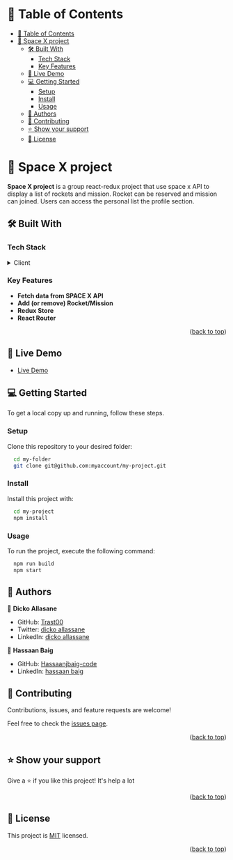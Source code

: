 <a name="readme-top"></a>


# 📗 Table of Contents

- [📗 Table of Contents](#-table-of-contents)
- [📖 Space X project ](#-space-x-project-)
  - [🛠 Built With ](#-built-with-)
    - [Tech Stack ](#tech-stack-)
    - [Key Features ](#key-features-)
  - [🚀 Live Demo ](#-live-demo-)
  - [💻 Getting Started ](#-getting-started-)
    - [Setup](#setup)
    - [Install](#install)
    - [Usage](#usage)
  - [👥 Authors ](#-authors-)
  - [🤝 Contributing ](#-contributing-)
  - [⭐️ Show your support ](#️-show-your-support-)
  - [📝 License ](#-license-)

# 📖 Space X project <a name="about-project"></a>

**Space X project** is a group react-redux project that use space x API to display a list of rockets and mission. Rocket can be reserved and mission can joined. Users can access the personal list the profile section.

## 🛠 Built With <a name="built-with"></a>

### Tech Stack <a name="tech-stack"></a>
<details>
  <summary>Client</summary>
  <ul>
    <li><a href="https://reactjs.org/">React.js</a></li>
  </ul>
</details>

### Key Features <a name="key-features"></a>

- **Fetch data from SPACE X API**
- **Add (or remove) Rocket/Mission**
- **Redux Store**
- **React Router**

<p align="right">(<a href="#readme-top">back to top</a>)</p>

## 🚀 Live Demo <a name="live-demo"></a>

- [Live Demo](https://space-x-self-beta.vercel.app/)

## 💻 Getting Started <a name="getting-started"></a>

To get a local copy up and running, follow these steps.

### Setup

Clone this repository to your desired folder:

```sh
  cd my-folder
  git clone git@github.com:myaccount/my-project.git
```

### Install

Install this project with:

```sh
  cd my-project
  npm install
```

### Usage

To run the project, execute the following command:

```sh
  npm run build
  npm start
```

## 👥 Authors <a name="authors"></a>

👤 **Dicko Allasane**

- GitHub: [Trast00](https://github.com/Trast00)
- Twitter: [dicko allassane](https://twitter.com/AllassaneDicko0/)
- LinkedIn: [dicko allassane](https://www.linkedin.com/in/allassane-dicko-744aaa224)

👤 **Hassaan Baig**

- GitHub: [Hassaanjbaig-code](https://github.com/Hassaanjbaig-code/)
- LinkedIn: [hassaan baig](https://www.linkedin.com/in/hassaan-baig-855788241/)

## 🤝 Contributing <a name="contributing"></a>

Contributions, issues, and feature requests are welcome!

Feel free to check the [issues page](https://github.com/Trast00/SpaceX-Group-Project/issues).

<p align="right">(<a href="#readme-top">back to top</a>)</p>

## ⭐️ Show your support <a name="support"></a>

Give a ⭐️ if you like this project! It's help a lot

<p align="right">(<a href="#readme-top">back to top</a>)</p>

## 📝 License <a name="license"></a>

This project is [MIT](./LICENSE) licensed.

<p align="right">(<a href="#readme-top">back to top</a>)</p>